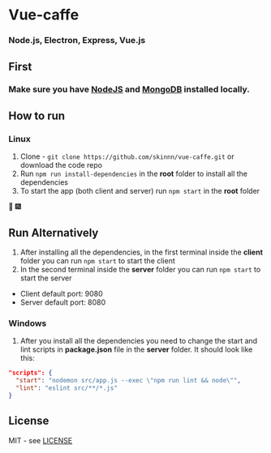# Vue-caffe

### Node.js, Electron, Express, Vue.js

## First

### Make sure you have [NodeJS](https://nodejs.org/en/) and [MongoDB](https://www.mongodb.com/) installed locally.

## How to run

### Linux
1. Clone - `git clone https://github.com/skinnn/vue-caffe.git` or download the code repo
2. Run `npm run install-dependencies` in the **root** folder to install all the dependencies
3. To start the app (both client and server) run `npm start` in the **root** folder

:tada: :fireworks:

## Run Alternatively

1. After installing all the dependencies, in the first terminal inside the **client** folder you can run `npm start` to start the client
2. In the second terminal inside the **server** folder you can run `npm start` to start the server


- Client default port: 9080
- Server default port: 8080

### Windows
1. After you install all the dependencies you need to change the start and lint scripts in **package.json** file in the **server** folder. It should look like this:

```json
"scripts": {
  "start": "nodemon src/app.js --exec \"npm run lint && node\"",
  "lint": "eslint src/**/*.js"
}
```



## License

MIT - see [LICENSE](LICENSE)
